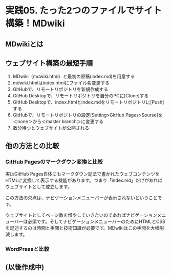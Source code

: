 # 実践05. たった2つのファイルでサイト構築！MDwiki

## MDwikiとは



## ウェブサイト構築の最短手順

1. MDwiki（mdwiki.html）と最初の原稿(index.md)を用意する
1. mdwiki.htmlはindex.htmlにファイル名変更する
1. GitHubで、リモートリポジトリを新規作成する
1. GitHub Desktopで、リモートリポジトリを自分のPCに[Clone]する
1. GitHub Desktopで、index.htmlとindex.mdをリモートリポジトリに[Push]する
1. GitHubで、リモートリポジトリの設定[Setting>GitHub Pages>Sourse]を＜none＞から＜master branch＞に変更する
1. 数分待つとウェブサイトが公開される

## 他の方法との比較

### GitHub Pagesのマークダウン変換と比較

実はGitHub Pages自体にもマークダウン記法で書かれたウェブコンテンツをHTMLに変換して表示する機能があります。つまり「index.md」だけがあればウェブサイトとして成立します。

この方法の欠点は、ナビゲーションメニューバーが表示されないということです。

ウェブサイトとしてページ数を増やしていきたいのであればナビゲーションメニューバーは必須です。そしてナビゲーションメニューバーのためにHTMLとCSSを記述するのは時間と手間と技術知識が必要です。MDwikiはこの手間を大幅削減します。

### WordPressと比較

## (以後作成中)